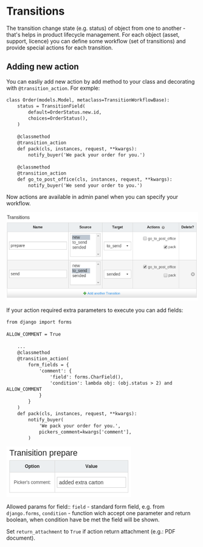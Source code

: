 # Transitions
The transition change state (e.g. status) of object from one to another - that's helps in product lifecycle management. For each object (asset, support, licence) you can define some workflow (set of transitions) and provide special actions for each transition.

## Adding new action
You can easliy add new action by add method to your class and decorating with ``@transition_action``. For exmple:

```django
class Order(models.Model, metaclass=TransitionWorkflowBase):
    status = TransitionField(
        default=OrderStatus.new.id,
        choices=OrderStatus(),
    )

    @classmethod
    @transition_action
    def pack(cls, instances, request, **kwargs):
        notify_buyer('We pack your order for you.')

    @classmethod
    @transition_action
    def go_to_post_office(cls, instances, request, **kwargs):
        notify_buyer('We send your order to you.')
```

Now actions are available in admin panel when you can specify your workflow.

![Add transition](img/add_transitions.png)

If your action required extra parameters to execute you can add fields:
```django
from django import forms

ALLOW_COMMENT = True

    ...
    @classmethod
    @transition_action(
        form_fields = {
            'comment': {
                'field': forms.CharField(),
                'condition': lambda obj: (obj.status > 2) and ALLOW_COMMENT
            }
        }
    )
    def pack(cls, instances, request, **kwargs):
        notify_buyer(
            'We pack your order for you.',
            pickers_comment=kwargs['comment'],
        )
```

![Extra params](img/extra_params.png)

Allowed params for field::
    ``field`` - standard form field, e.g. from ``django.forms``,
    ``condition`` - function wich accept one parameter and return boolean, when condition have be met the field will be shown.

Set ``return_attachment`` to ``True`` if action return attachment (e.g.: PDF document).
